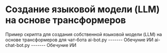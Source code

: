 # Создание языковой модели (LLM) на основе трансформеров
Пример скрипта для создания собственной языковой модели (LLM) на основе трансформеров для чат-бота
ai-bot.py        ------- Обечуние ИИ
ai-chat-bot.py     ------- Обечуние ИИ
 
